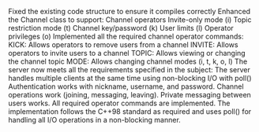 Fixed the existing code structure to ensure it compiles correctly
Enhanced the Channel class to support:
Channel operators
Invite-only mode (i)
Topic restriction mode (t)
Channel key/password (k)
User limits (l)
Operator privileges (o)
Implemented all the required channel operator commands:
KICK: Allows operators to remove users from a channel
INVITE: Allows operators to invite users to a channel
TOPIC: Allows viewing or changing the channel topic
MODE: Allows changing channel modes (i, t, k, o, l)
The server now meets all the requirements specified in the subject:
The server handles multiple clients at the same time using non-blocking I/O with poll()
Authentication works with nickname, username, and password.
Channel operations work (joining, messaging, leaving).
Private messaging between users works.
All required operator commands are implemented.
The implementation follows the C++98 standard as required and uses poll() for handling all I/O operations in a non-blocking manner.


